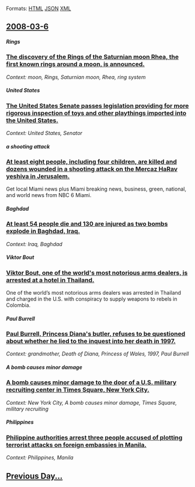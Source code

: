 
Formats: [HTML](2008/03/6/index.html)  [JSON](2008/03/6/index.json)  [XML](2008/03/6/index.xml)  

## [2008-03-6](/news/2008/03/6/index.md)

##### Rings
### [ The discovery of the Rings of the Saturnian moon Rhea, the first known rings around a moon, is announced. ](/news/2008/03/6/the-discovery-of-the-rings-of-the-saturnian-moon-rhea-the-first-known-rings-around-a-moon-is-announced.md)
_Context: moon, Rings, Saturnian moon, Rhea, ring system_

##### United States
### [ The United States Senate passes legislation providing for more rigorous inspection of toys and other playthings imported into the United States. ](/news/2008/03/6/the-united-states-senate-passes-legislation-providing-for-more-rigorous-inspection-of-toys-and-other-playthings-imported-into-the-united-st.md)
_Context: United States, Senator_

##### a shooting attack
### [ At least eight people, including four children, are killed and dozens wounded in a shooting attack on the Mercaz HaRav yeshiva in Jerusalem. ](/news/2008/03/6/at-least-eight-people-including-four-children-are-killed-and-dozens-wounded-in-a-shooting-attack-on-the-mercaz-harav-yeshiva-in-jerusalem.md)
Get local Miami news plus Miami breaking news, business, green, national, and world news from NBC 6 Miami.

##### Baghdad
### [ At least 54 people die and 130 are injured as two bombs explode in Baghdad, Iraq. ](/news/2008/03/6/at-least-54-people-die-and-130-are-injured-as-two-bombs-explode-in-baghdad-iraq.md)
_Context: Iraq, Baghdad_

##### Viktor Bout
### [ Viktor Bout, one of the world's most notorious arms dealers, is arrested at a hotel in Thailand. ](/news/2008/03/6/viktor-bout-one-of-the-worldas-most-notorious-arms-dealers-is-arrested-at-a-hotel-in-thailand.md)
One of the world’s most notorious arms dealers was arrested in Thailand and charged in the U.S. with conspiracy to supply weapons to rebels in Colombia.

##### Paul Burrell
### [ Paul Burrell, Princess Diana's butler, refuses to be questioned about whether he lied to the inquest into her death in 1997. ](/news/2008/03/6/paul-burrell-princess-diana-s-butler-refuses-to-be-questioned-about-whether-he-lied-to-the-inquest-into-her-death-in-1997.md)
_Context: grandmother, Death of Diana, Princess of Wales, 1997, Paul Burrell_

##### A bomb causes minor damage
### [ A bomb causes minor damage to the door of a U.S. military recruiting center in Times Square, New York City. ](/news/2008/03/6/a-bomb-causes-minor-damage-to-the-door-of-a-u-s-military-recruiting-center-in-times-square-new-york-city.md)
_Context: New York City, A bomb causes minor damage, Times Square, military recruiting_

##### Philippines
### [ Philippine authorities arrest three people accused of plotting terrorist attacks on foreign embassies in Manila. ](/news/2008/03/6/philippine-authorities-arrest-three-people-accused-of-plotting-terrorist-attacks-on-foreign-embassies-in-manila.md)
_Context: Philippines, Manila_

## [Previous Day...](/news/2008/03/5/index.md)


